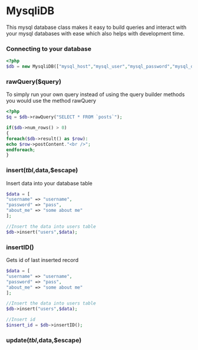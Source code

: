 # MysqliDB
This mysql database class makes it easy to build queries and interact with your mysql databases with ease which also helps with development time. 

### Connecting to your database
```php
<?php
$db = new MysqliDB(["mysql_host","mysql_user","mysql_password","mysql_database"]);
```
### rawQuery($query)
To simply run your own query instead of using the query builder methods you would use the method rawQuery
```php
<?php
$q = $db->rawQuery("SELECT * FROM `posts`");

if($db->num_rows() > 0)
{
foreach($db->result() as $row):
echo $row->postContent."<br />";
endforeach;
}
```
### insert($tbl,$data,$escape)
Insert data into your database table
```php
$data = [
"username" => "username",
"password" => "pass",
"about_me" => "some about me"
];

//Insert the data into users table
$db->insert("users",$data);
```
### insertID()
Gets id of last inserted record
```php
$data = [
"username" => "username",
"password" => "pass",
"about_me" => "some about me"
];

//Insert the data into users table
$db->insert("users",$data);

//Insert id
$insert_id = $db->insertID();
```
### update($tbl,$data,$escape)
